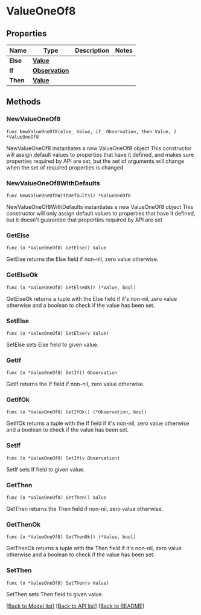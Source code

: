 # ValueOneOf8

## Properties

Name | Type | Description | Notes
------------ | ------------- | ------------- | -------------
**Else** | [**Value**](Value.md) |  | 
**If** | [**Observation**](Observation.md) |  | 
**Then** | [**Value**](Value.md) |  | 

## Methods

### NewValueOneOf8

`func NewValueOneOf8(else_ Value, if_ Observation, then Value, ) *ValueOneOf8`

NewValueOneOf8 instantiates a new ValueOneOf8 object
This constructor will assign default values to properties that have it defined,
and makes sure properties required by API are set, but the set of arguments
will change when the set of required properties is changed

### NewValueOneOf8WithDefaults

`func NewValueOneOf8WithDefaults() *ValueOneOf8`

NewValueOneOf8WithDefaults instantiates a new ValueOneOf8 object
This constructor will only assign default values to properties that have it defined,
but it doesn't guarantee that properties required by API are set

### GetElse

`func (o *ValueOneOf8) GetElse() Value`

GetElse returns the Else field if non-nil, zero value otherwise.

### GetElseOk

`func (o *ValueOneOf8) GetElseOk() (*Value, bool)`

GetElseOk returns a tuple with the Else field if it's non-nil, zero value otherwise
and a boolean to check if the value has been set.

### SetElse

`func (o *ValueOneOf8) SetElse(v Value)`

SetElse sets Else field to given value.


### GetIf

`func (o *ValueOneOf8) GetIf() Observation`

GetIf returns the If field if non-nil, zero value otherwise.

### GetIfOk

`func (o *ValueOneOf8) GetIfOk() (*Observation, bool)`

GetIfOk returns a tuple with the If field if it's non-nil, zero value otherwise
and a boolean to check if the value has been set.

### SetIf

`func (o *ValueOneOf8) SetIf(v Observation)`

SetIf sets If field to given value.


### GetThen

`func (o *ValueOneOf8) GetThen() Value`

GetThen returns the Then field if non-nil, zero value otherwise.

### GetThenOk

`func (o *ValueOneOf8) GetThenOk() (*Value, bool)`

GetThenOk returns a tuple with the Then field if it's non-nil, zero value otherwise
and a boolean to check if the value has been set.

### SetThen

`func (o *ValueOneOf8) SetThen(v Value)`

SetThen sets Then field to given value.



[[Back to Model list]](../README.md#documentation-for-models) [[Back to API list]](../README.md#documentation-for-api-endpoints) [[Back to README]](../README.md)


